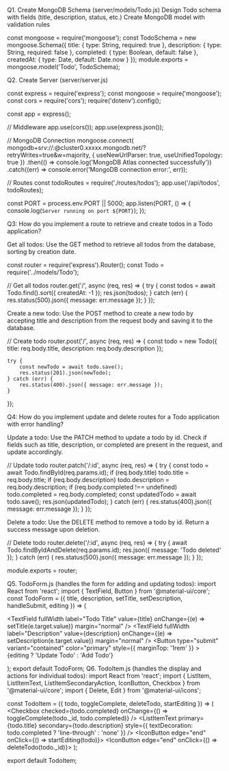 
Q1. Create MongoDB Schema (server/models/Todo.js)
Design Todo schema with fields (title, description, status, etc.)
Create MongoDB model with validation rules
	
const mongoose = require('mongoose');
const TodoSchema = new mongoose.Schema({
    title: {
        type: String,
        required: true
    },
    description: {
        type: String,
        required: false
    },
    completed: {
        type: Boolean,
        default: false
    },
    createdAt: {
        type: Date,
        default: Date.now
    }
});
module.exports = mongoose.model('Todo', TodoSchema);

Q2. Create Server (server/server.js)

const express = require('express');
const mongoose = require('mongoose');
const cors = require('cors');
require('dotenv').config();

const app = express();

// Middleware
app.use(cors());
app.use(express.json());

// MongoDB Connection 
mongoose.connect(   mongodb+srv://<username>:<password>@cluster0.xxxxx.mongodb.net/?retryWrites=true&w=majority, { 
useNewUrlParser: true, 
useUnifiedTopology: true }) 
.then(() => console.log('MongoDB Atlas connected successfully'))
 .catch((err) => console.error('MongoDB connection error:', err));

// Routes
const todoRoutes = require('./routes/todos');
app.use('/api/todos', todoRoutes);

const PORT = process.env.PORT || 5000;
app.listen(PORT, () => {
    console.log(`Server running on port ${PORT}`);
});


Q3: How do you implement a route to retrieve and create todos in a Todo application?

Get all todos: Use the GET method to retrieve all todos from the database, sorting by creation date.

const router = require('express').Router();
const Todo = require('../models/Todo');

// Get all todos
router.get('/', async (req, res) => {
    try {
        const todos = await Todo.find().sort({ createdAt: -1 });
        res.json(todos);
    } catch (err) {
        res.status(500).json({ message: err.message });
    }
});

Create a new todo: Use the POST method to create a new todo by accepting title and description from the request body and saving it to the database.

// Create todo
router.post('/', async (req, res) => {
    const todo = new Todo({
        title: req.body.title,
        description: req.body.description
    });

    try {
        const newTodo = await todo.save();
        res.status(201).json(newTodo);
    } catch (err) {
        res.status(400).json({ message: err.message });
    }
});


Q4: How do you implement update and delete routes for a Todo application with error handling?

Update a todo: Use the PATCH method to update a todo by id. Check if fields such as title, description, or completed are present in the request, and update accordingly.

// Update todo
router.patch('/:id', async (req, res) => {
    try {
        const todo = await Todo.findById(req.params.id);
        if (req.body.title) todo.title = req.body.title;
        if (req.body.description) todo.description = req.body.description;
        if (req.body.completed !== undefined) todo.completed = req.body.completed;
        const updatedTodo = await todo.save();
        res.json(updatedTodo);
    } catch (err) {
        res.status(400).json({ message: err.message });
    }
});


Delete a todo: Use the DELETE method to remove a todo by id. Return a success message upon deletion.

// Delete todo
router.delete('/:id', async (req, res) => {
    try {
        await Todo.findByIdAndDelete(req.params.id);
        res.json({ message: 'Todo deleted' });
    } catch (err) {
        res.status(500).json({ message: err.message });
    }
});

module.exports = router;





Q5. TodoForm.js (handles the form for adding and updating todos):
import React from 'react';
import { TextField, Button } from '@material-ui/core';
const TodoForm = ({ title, description, setTitle, setDescription, handleSubmit, editing }) => (
    <form onSubmit={handleSubmit}>
        <TextField
            fullWidth
            label="Todo Title"
            value={title}
            onChange={(e) => setTitle(e.target.value)}
            margin="normal"
        />
        <TextField
            fullWidth
            label="Description"
            value={description}
            onChange={(e) => setDescription(e.target.value)}
            margin="normal"
        />
        <Button
            type="submit"
            variant="contained"
            color="primary"
            style={{ marginTop: '1rem' }}
        >
            {editing ? 'Update Todo' : 'Add Todo'}
        </Button>
    </form>
);
export default TodoForm;
Q6. TodoItem.js (handles the display and actions for individual todos):
import React from 'react';
import { ListItem, ListItemText, ListItemSecondaryAction, IconButton, Checkbox } from '@material-ui/core';
import { Delete, Edit } from '@material-ui/icons';

const TodoItem = ({ todo, toggleComplete, deleteTodo, startEditing }) => (
    <ListItem>
        <Checkbox
            checked={todo.completed}
            onChange={() => toggleComplete(todo._id, todo.completed)}
        />
        <ListItemText
            primary={todo.title}
            secondary={todo.description}
            style={{
                textDecoration: todo.completed ? 'line-through' : 'none'
            }}
        />
        <ListItemSecondaryAction>
            <IconButton edge="end" onClick={() => startEditing(todo)}>
                <Edit />
            </IconButton>
            <IconButton edge="end" onClick={() => deleteTodo(todo._id)}>
                <Delete />
            </IconButton>
        </ListItemSecondaryAction>
    </ListItem>
);

export default TodoItem;
